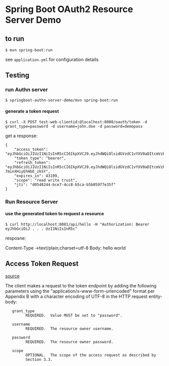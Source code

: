 # Spring Boot OAuth2 Resource Server Demo

## to run

```
$ mvn spring-boot:run
```

see `application.yml` for configuration details

## Testing

### run Authn server

```
$ springboot-authn-server-demo/mvn spring-boot:run
```

#### generate a token request


```
$ curl -X POST test-web-clientid:@localhost:8080/oauth/token -d grant_type=password -d username=john.doe -d password=demopass
```

get a response:


```
{
    "access_token": "eyJhbGciOiJIUzI1NiIsInR5cCI6IkpXVCJ9.eyJhdWQiOlsidGVzdC1vYXV0aDItcmVzb3VyY2VpZCJdLCJ1c2VyX25hbWUiOiJqb2huLmRvZSIsInNjb3BlIjpbInJlYWQiLCJ3cml0ZSIsInRydXN0Il0sImV4cCI6MTUxMTUyMjQyMiwiYXV0aG9yaXRpZXMiOlsiU1RBTkRBUkRfVVNFUiJdLCJqdGkiOiJkMDU0ODI0NC1iY2U3LTRjYzgtYjVjYS1iNWIwNTlmN2UzNWYiLCJjbGllbnRfaWQiOiJ0ZXN0LXdlYi1jbGllbnRpZCJ9.vJBxvQZvZJJ1SGF0D6jKpZSSlS_ZntygjH7ZhqAoMW0",
    "token_type": "bearer",
    "refresh_token": "eyJhbGciOiJIUzI1NiIsInR5cCI6IkpXVCJ9.eyJhdWQiOlsidGVzdC1vYXV0aDItcmVzb3VyY2VpZCJdLCJ1c2VyX25hbWUiOiJqb2huLmRvZSIsInNjb3BlIjpbInJlYWQiLCJ3cml0ZSIsInRydXN0Il0sImF0aSI6ImQwNTQ4MjQ0LWJjZTctNGNjOC1iNWNhLWI1YjA1OWY3ZTM1ZiIsImV4cCI6MTUxNDA3MTIyMiwiYXV0aG9yaXRpZXMiOlsiU1RBTkRBUkRfVVNFUiJdLCJqdGkiOiJhOTZlYjY5ZS03Nzc2LTRjZTItODI5Mi01YTczYmNiMDYzMjIiLCJjbGllbnRfaWQiOiJ0ZXN0LXdlYi1jbGllbnRpZCJ9.wyWU4Cf4BCDM6pMSB821278R-7minXHiyEhHbE_zkSY",
    "expires_in": 43199,
    "scope": "read write trust",
    "jti": "d0548244-bce7-4cc8-b5ca-b5b059f7e35f"
}
```


### Run Resource Server

#### use the generated token to request a resource

```
$ curl http://localhost:8081/api/hello -H "Authorization: Bearer eyJhbGciOiJ . . . UzI1NiIsInR5c"
```

resposne:

Content-Type →text/plain;charset=utf-8
Body: hello world



## Access Token Request

[source](https://tools.ietf.org/html/rfc6749)

The client makes a request to the token endpoint by adding the
   following parameters using the "application/x-www-form-urlencoded"
   format per Appendix B with a character encoding of UTF-8 in the HTTP
   request entity-body:

```
   grant_type
         REQUIRED.  Value MUST be set to "password".

   username
         REQUIRED.  The resource owner username.

   password
         REQUIRED.  The resource owner password.

   scope
         OPTIONAL.  The scope of the access request as described by
         Section 3.3.
```
